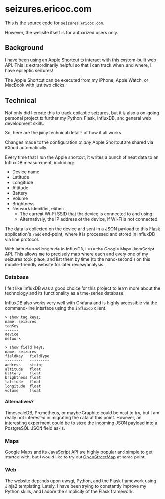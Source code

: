# seizures.ericoc.com

This is the source code for `seizures.ericoc.com`.

However, the website itself is for authorized users only.

## Background

I have been using an Apple Shortcut to interact with this custom-built web API.
This is extraordinarily helpful so that I can track when, and where, I have epileptic seizures!

The Apple Shortcut can be executed from my iPhone, Apple Watch, or MacBook with just two clicks.

## Technical

Not only did I create this to track epileptic seizures, but it is also a on-going
personal project to further my Python, Flask, InfluxDB, and general web development skills.

So, here are the juicy technical details of how it all works.

Changes made to the configuration of _any_ Apple Shortcut are shared via iCloud automatically.

Every time that I run the Apple shortcut, it writes a bunch of neat data to an InfluxDB measurement, including:
- Device name
- Latitude
- Longitude
- Altitude
- Battery
- Volume
- Brightness
- Network identifier, either:
    * The current Wi-Fi SSID that the device is connected to and using.
    * Alternatively, the IP address of the device, if Wi-Fi is not connected.

The data is collected on the device and sent in a JSON payload to this Flask application's `/add` end-point,
where it is processed and stored in InfluxDB via line protocol.

With latitude and longitude in InfluxDB, I use the Google Maps JavaScript API.
This allows me to precisely map where each and every one of my seizures took place,
and list them by time (to the nano-second!) on this mobile-friendly website for later review/analysis.

### Database

I felt like InfluxDB was a good choice for this project to learn more about the technology
and its functionality as a time-series database.

InfluxDB also works very well with Grafana and is highly accessible via the command-line interface using the `influxdb` client.

```
> show tag keys;
name: seizures
tagKey
------
device
network
```
```
> show field keys;
name: seizures
fieldKey   fieldType
--------   ---------
address    string
altitude   float
battery    float
brightness float
latitude   float
longitude  float
volume     float
```

#### Alternatives?

TimescaleDB, Prometheus, or maybe Graphite could be neat to try, but I am really not interested in migrating the data at this point.
However, an interesting experiment could be to store the incoming JSON payload into a PostgreSQL JSON field as-is.

### Maps

Google Maps and its [JavaScript API](https://developers.google.com/maps/documentation/javascript/overview) are highly popular
    and simple to get started with, but I would like to try out [OpenStreetMap](https://www.openstreetmap.org/) at some point.

### Web

The website depends upon uwsgi, Python, and the Flask framework using Jinja2 templating.
Lately, I have been trying to constantly improve my Python skills, and I adore the simplicity of the Flask framework.
